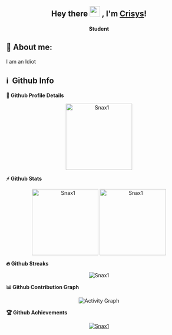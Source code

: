 <h2 align="center">
  Hey there <img src="https://media.giphy.com/media/hvRJCLFzcasrR4ia7z/giphy.gif" width="28"> ,
   I'm <a href="">Crisys</a>!
</h2>

<h4 align='center'>
  Student
</h4>

## 🧑 About me:

<p>
I am an Idiot
</p>

<h2>ℹ️ &nbsp;Github Info</h2>
	
  <summary><b>🔎 Github Profile Details</b></summary>
<p align="center"><img height="180em" src="https://github-profile-summary-cards.vercel.app/api/cards/profile-details?username=Snax1&theme=github_dark" alt="Snax1" align = "center"/></p>

  <summary><b>⚡ Github Stats</b></summary>
<p align="center"><img height="180em" src="https://github-readme-stats.vercel.app/api?username=Snax1&hide_border=true&count_private=true&show_icons=true&theme=radical" alt="Snax1" align = "center"/>
<img height="180em" src="https://github-readme-stats.vercel.app/api/top-langs?username=Snax1&show_icons=true&locale=en&layout=compact&hide_border=true&theme=radical" alt="Snax1" align = "center"/></p>

 <summary><b>🔥 Github Streaks</b></summary>
<p align="center"><img src="https://github-readme-streak-stats.herokuapp.com/?user=Snax1&theme=black-ice&hide_border=true&stroke=0000&background=0D1117&ring=e05397&fire=e05397&currStreakLabel=e05397" alt="Snax1" /></p>

<summary><b>📊 Github Contribution Graph</b></summary>
<p align="center"<a href="#"><img alt="Activity Graph" src="https://activity-graph.herokuapp.com/graph?username=Snax1&bg_color=0D1117&color=e05397&line=e05397&point=FFFFFF&hide_border=true&" /></a></p>
<!-- </details>
<details>    -->
 <summary><b>🏆 Github Achievements</b></summary>
<p align="center"> <a href="https://github.com/Snax1"><img src="https://github-profile-trophy.vercel.app/?username=Snax1&margin-w=5&theme=radical" alt="Snax1" /></a> </p>

<br>

